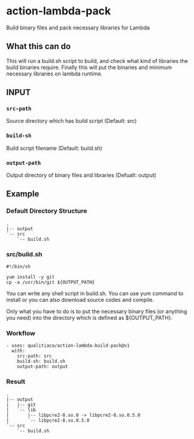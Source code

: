 # action-lambda-pack

Build binary files and pack necessary libraries for Lambda

## What this can do

This will run a build.sh script to build, and check what kind of libraries the build binaries require.
Finally this will put the binaries and minimum necessary libraries on lambda runtime.

## INPUT

### `src-path`

Source directory which has build script (Default: src)

### `build-sh`

Build script filename (Default: build.sh)

### `output-path`

Output directory of binary files and libraries (Defualt: output)

## Example

### Default Directory Structure
```
.
|-- output
`-- src
    `-- build.sh
```

### src/build.sh
```
#!/bin/sh

yum install -y git
cp -a /usr/bin/git ${OUTPUT_PATH}
```

You can write any shell script in build.sh.
You can use yum command to install or you can also download source codes and compile.

Only what you have to do is to put the necessary binary files (or anything you need) into the directory which is defined as ${OUTPUT_PATH}.

### Workflow
```
- uses: qualitiaco/action-lambda-build-pack@v1
  with:
    src-path: src
    build-sh: build.sh
    output-path: output
```

### Result
```
.
|-- output
|   |-- git
|   `-- lib
|       |-- libpcre2-8.so.0 -> libpcre2-8.so.0.5.0
|       `-- libpcre2-8.so.0.5.0
`-- src
    `-- build.sh
```
